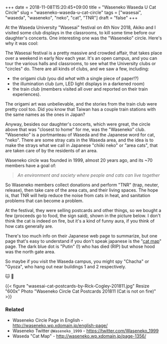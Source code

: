+++
date = 2018-11-08T15:20:45+09:00
title = "Waseneko Waseda U Cat Circle"
slug = "waseneko-waseda-u-cat-circle"
tags = ["wasesai", "waseda", "waseneko", "neko", "cat", "TNR"]
draft = "false"
+++

At the Waseda University "Wasesai" festival on 4th Nov 2018, Akiko and I visited some club displays in the classrooms, to kill some time before our daughter's concerts. One interesting one was the "Waseneko" circle. Here's why it was cool: 

<!--more-->

The Wasesai festival is a pretty massive and crowded affair, that takes place over a weekend in early Nov each year. It's an open campus, and you can tour the various halls and classrooms, to see what the University clubs or "circles" do. There are all kinds of clubs, and we saw a few, including:

* the origami club (you did _what_ with a single piece of paper!?)
* the illumination club (um, LED light displays in a darkened room)
* the train club (members visited all over and reported on their train experiences). 
 
The origami art was unbelievable, and the stories from the train club were pretty cool too. Did you know that Taiwan has a couple train stations with the same names as the ones in Japan?  

Anyway, besides our daughter's concerts, which were great, the circle above that was "closest to home" for me, was the "Waseneko" club. "Waseneko" is a portmanteau of Waseda and the Japanese word for cat, "neko". There are some stray cats in the Waseda area, and the idea is to make the strays what we call in Japanese "chiiki neko" or "area cats", that are taken care of by the residents of an area. 

Waseneko circle was founded in 1999, almost 20 years ago, and its ~70 members have a goal of: 

> _An environment and society where people and cats can live together_

So Waseneko members collect donations and perform "TNR" (trap, neuter, release), then take care of the area cats, and their living spaces. The hope is, that TNR will help reduce the noise from cats in heat, and sanitation problems that can become a problem. 

At the festival, they were selling postcards and other things, so we bought a few (proceeds go to food, the sign said), shown in the picture below. I don't think the cat is indeed on fire, but it's a kind of funny aura, if you think of how cats generally are. 

There's too much info on their Japanese web page to summarize, but one page that's easy to understand if you don't speak japanese is the "[cat map](http://waseneko.wp.xdomain.jp/page-1356/)" page. The dark blue dot is "Putin" (!) who has died (RIP) but whose hood was the north gate area. 

So maybe if you visit the Waseda campus, you might spy "Chacha" or "Gyoza", who hang out near buildings 1 and 2 respectively. 

:cat: :school: 

{{< figure "wasesai-cat-postcards-by-Rick-Cogley-201811.jpg" Resize "600x" Photo "Waseneko Circle Cat Postcards 201811 (Cat is not on fire)" >}}

### Related

* Waseneko Circle Page in English - http://waseneko.wp.xdomain.jp/english-page/
* Waseneko Twitter `@Waseneko_1999` - https://twitter.com/Waseneko_1999
* Waseda "Cat Map" - http://waseneko.wp.xdomain.jp/page-1356/
